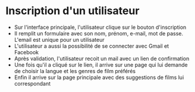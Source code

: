 # Inscription d'un utilisateur
- Sur l'interface principale, l'utilisateur clique sur le bouton d'inscription
- Il remplit un formulaire avec son nom, prénom, e-mail, mot de passe. L'email est unique pour un utilisateur
- L'utilisateur a aussi la possibilité de se connecter avec Gmail et Facebook
- Après validation, l'utilisateur recoit un mail avec un lien de confirmation
- Une fois qu'il a cliqué sur le lien, il arrive sur une page qui lui demande de choisir la langue et les genres de film préférés
- Enfin il arrive sur la page principale avec des suggestions de films lui correspondant